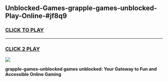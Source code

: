 
## Unblocked-Games-grapple-games-unblocked-Play-Online-#jf8q9
<h3>
<a href="https://premium.freeplayer.one?title=grapple-games-unblocked&ref=27F">CLICK TO PLAY</a></h3>
<hr>

<h3>
<a href="https://premium.freeplayer.one?title=grapple-games-unblocked&ref=27F">CLICK 2 PLAY</a>
  
</h3>

<a href="https://premium.freeplayer.one?title=grapple-games-unblocked&ref=27F"><img src="https://clearcache.store/games.png"></a>


**grapple-games-unblocked games unblocked: Your Gateway to Fun and Accessible Online Gaming**
